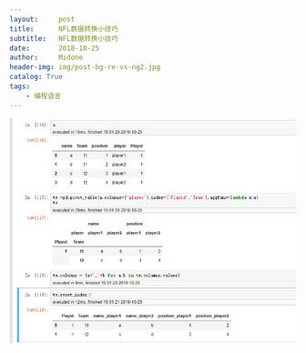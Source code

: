 ```yaml
---
layout:     post
title:      NFL数据转换小技巧
subtitle:   NFL数据转换小技巧
date:       2018-10-25
author:     Midone
header-img: img/post-bg-re-vs-ng2.jpg
catalog: True
tags:
    - 编程语言
---
```


![image](https://github.com/ChunhanLi/ChunhanLi.github.io/blob/master/img/10_25.png?raw=true)